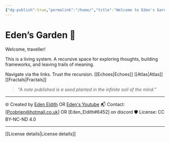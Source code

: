 ```yaml
---
{"dg-publish":true,"permalink":"/home/","title":"Welcome to Eden's Garden","tags":["AI","AIProcessing","ChatGPT","Cognition","CognitiveInfrastructure","EmergentTechnoethics","NLP","Programming","RecursiveSystemsThinking","Tagging","gardenEntry"],"updated":"2025-04-05T00:58:26.883+01:00"}
---
```


# Eden’s Garden 🌿

Welcome, traveller!

This is a living system. A recursive space for exploring thoughts, building frameworks, and leaving trails of meaning.

Navigate via the links. Trust the recursion. [[Echoes\|Echoes]] [[Atlas\|Atlas]] [[Fractals\|Fractals]]

> *"A note published is a seed planted in the infinite soil of the mind."*
---

🌐 Created by [Eden Eldith](https://github.com/eden-eldith)  OR [Eden's Youtube](https://www.youtube.com/@eden_eldith)
📬 Contact: [Pcobrien@hotmail.co.uk]  OR [Eden_Eldith#6452] on discord 
🛡️ License: CC BY-NC-ND 4.0  

---

[[License details\|License details]]